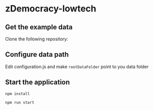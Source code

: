 # zDemocracy-lowtech

## Get the example data

Clone the following repository:

## Configure data path

Edit configuration.js and make `rootDataFolder` point to you data folder

## Start the application

```
npm install
```

```
npm run start
```
